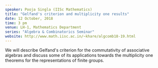 ```yaml
---
speaker: Pooja Singla (IISc Mathematics)
title: "Gelfand's criterion and multiplicity one results"
date: 12 October, 2018
time: 3 pm
venue: LH-1, Mathematics Department
series: "Algebra & Combinatorics Seminar"
website: http://www.math.iisc.ac.in/~khare/algcomb18-19.html
---
```


We will describe Gelfand's criterion for the commutativity of
associative algebras and discuss some of its applications
towards the multiplicity one theorems for the representations
of finite groups.
